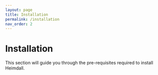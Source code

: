 ```yaml
---
layout: page
title: Installation
permalink: /installation
nav_order: 2
---
```


# Installation
This section will guide you through the pre-requisites required to install Heimdall.


